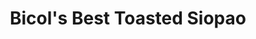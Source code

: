 ---
title: "Bicol's Best Toasted Siopao"
url: /quezon-city/bicols-best-toasted-siopao/
shop: Bäckerei
---
